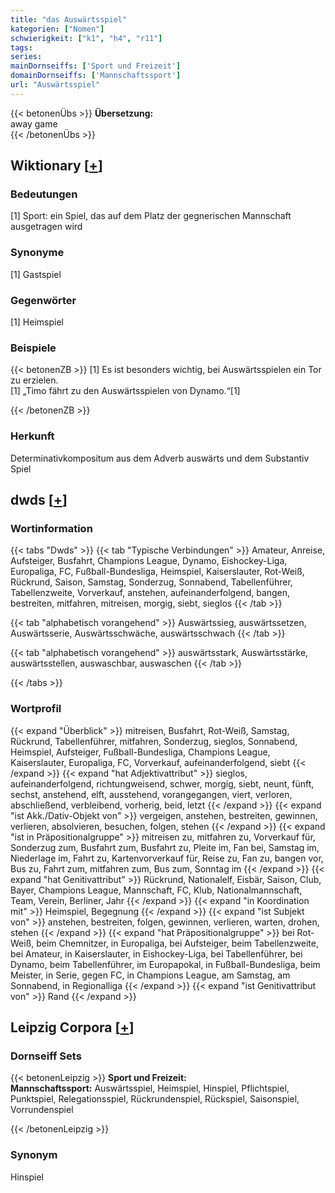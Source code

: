 ```yaml
---
title: "das Auswärtsspiel"
kategorien: ["Nomen"]
schwierigkeit: ["k1", "h4", "r11"]
tags:
series:
mainDornseiffs: ['Sport und Freizeit']
domainDornseiffs: ['Mannschaftssport']
url: "Auswärtsspiel"
---
```


{{< betonenÜbs >}}
**Übersetzung:**  
away game  
{{< /betonenÜbs >}}

## Wiktionary [[+](https://de.wiktionary.org/wiki/Auswärtsspiel)]

### Bedeutungen
[1] Sport: ein Spiel, das auf dem Platz der gegnerischen Mannschaft ausgetragen wird  

### Synonyme
[1] Gastspiel  

### Gegenwörter
[1] Heimspiel  

### Beispiele
{{< betonenZB >}}
[1] Es ist besonders wichtig, bei Auswärtsspielen ein Tor zu erzielen.  
[1] „Timo fährt zu den Auswärtsspielen von Dynamo.“[1]  

{{< /betonenZB >}}
### Herkunft
Determinativkompositum aus dem Adverb auswärts und dem Substantiv Spiel  



## dwds [[+](https://www.dwds.de/wb/Auswärtsspiel)]

### Wortinformation
{{< tabs "Dwds" >}}
{{< tab "Typische Verbindungen" >}}
Amateur, Anreise, Aufsteiger, Busfahrt, Champions League, Dynamo, Eishockey-Liga, Europaliga, FC, Fußball-Bundesliga, Heimspiel, Kaiserslauter, Rot-Weiß, Rückrund, Saison, Samstag, Sonderzug, Sonnabend, Tabellenführer, Tabellenzweite, Vorverkauf, anstehen, aufeinanderfolgend, bangen, bestreiten, mitfahren, mitreisen, morgig, siebt, sieglos
{{< /tab >}}

{{< tab "alphabetisch vorangehend" >}}
Auswärtssieg, auswärtssetzen, Auswärtsserie, Auswärtsschwäche, auswärtsschwach
{{< /tab >}}

{{< tab "alphabetisch vorangehend" >}}
auswärtsstark, Auswärtsstärke, auswärtsstellen, auswaschbar, auswaschen
{{< /tab >}}

{{< /tabs >}}

### Wortprofil
{{< expand "Überblick" >}} mitreisen, Busfahrt, Rot-Weiß, Samstag, Rückrund, Tabellenführer, mitfahren, Sonderzug, sieglos, Sonnabend, Heimspiel, Aufsteiger, Fußball-Bundesliga, Champions League, Kaiserslauter, Europaliga, FC, Vorverkauf, aufeinanderfolgend, siebt {{< /expand >}}
{{< expand "hat Adjektivattribut" >}} sieglos, aufeinanderfolgend, richtungweisend, schwer, morgig, siebt, neunt, fünft, sechst, anstehend, elft, ausstehend, vorangegangen, viert, verloren, abschließend, verbleibend, vorherig, beid, letzt {{< /expand >}}
{{< expand "ist Akk./Dativ-Objekt von" >}} vergeigen, anstehen, bestreiten, gewinnen, verlieren, absolvieren, besuchen, folgen, stehen {{< /expand >}}
{{< expand "ist in Präpositionalgruppe" >}} mitreisen zu, mitfahren zu, Vorverkauf für, Sonderzug zum, Busfahrt zum, Busfahrt zu, Pleite im, Fan bei, Samstag im, Niederlage im, Fahrt zu, Kartenvorverkauf für, Reise zu, Fan zu, bangen vor, Bus zu, Fahrt zum, mitfahren zum, Bus zum, Sonntag im {{< /expand >}}
{{< expand "hat Genitivattribut" >}} Rückrund, Nationalelf, Eisbär, Saison, Club, Bayer, Champions League, Mannschaft, FC, Klub, Nationalmannschaft, Team, Verein, Berliner, Jahr {{< /expand >}}
{{< expand "in Koordination mit" >}} Heimspiel, Begegnung {{< /expand >}}
{{< expand "ist Subjekt von" >}} anstehen, bestreiten, folgen, gewinnen, verlieren, warten, drohen, stehen {{< /expand >}}
{{< expand "hat Präpositionalgruppe" >}} bei Rot-Weiß, beim Chemnitzer, in Europaliga, bei Aufsteiger, beim Tabellenzweite, bei Amateur, in Kaiserslauter, in Eishockey-Liga, bei Tabellenführer, bei Dynamo, beim Tabellenführer, im Europapokal, in Fußball-Bundesliga, beim Meister, in Serie, gegen FC, in Champions League, am Samstag, am Sonnabend, in Regionalliga {{< /expand >}}
{{< expand "ist Genitivattribut von" >}} Rand {{< /expand >}}

## Leipzig Corpora [[+](https://corpora.uni-leipzig.de/en/res?word=Auswärtsspiel&corpusId=deu_newscrawl-public_2018)]

### Dornseiff Sets
{{< betonenLeipzig >}}
**Sport und Freizeit:**  
**Mannschaftssport:** Auswärtsspiel, Heimspiel, Hinspiel, Pflichtspiel, Punktspiel, Relegationsspiel, Rückrundenspiel, Rückspiel, Saisonspiel, Vorrundenspiel  

{{< /betonenLeipzig >}}

### Synonym
Hinspiel


